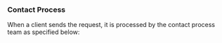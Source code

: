 ﻿

### Contact Process

When a client sends the request, it is processed by the contact process team as specified below:
